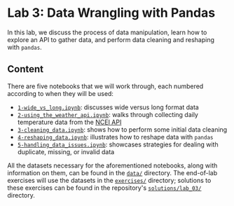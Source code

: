 # Lab 3: Data Wrangling with Pandas

In this lab, we discuss the process of data manipulation, learn how to explore an API to gather data, and perform data cleaning and reshaping with `pandas`.

## Content

There are five notebooks that we will work through, each numbered according to when they will be used:

- [`1-wide_vs_long.ipynb`](./1-wide_vs_long.ipynb): discusses wide versus long format data
- [`2-using_the_weather_api.ipynb`](./2-using_the_weather_api.ipynb): walks through collecting daily temperature data from the [NCEI API](https://www.ncdc.noaa.gov/cdo-web/webservices/v2)
- [`3-cleaning_data.ipynb`](./3-cleaning_data.ipynb): shows how to perform some initial data cleaning
- [`4-reshaping_data.ipynb`](./4-reshaping_data.ipynb): illustrates how to reshape data with `pandas`
- [`5-handling_data_issues.ipynb`](./5-handling_data_issues.ipynb): showcases strategies for dealing with duplicate, missing, or invalid data

All the datasets necessary for the aforementioned notebooks, along with information on them, can be found in the [`data/`](./data) directory. The end-of-lab exercises will use the datasets in the [`exercises/`](./exercises) directory; solutions to these exercises can be found in the repository's [`solutions/lab_03/`](../solutions/lab_03) directory.

